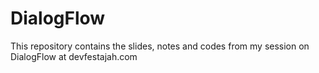 # DialogFlow
This repository contains the slides, notes and codes from my session on DialogFlow at devfestajah.com
